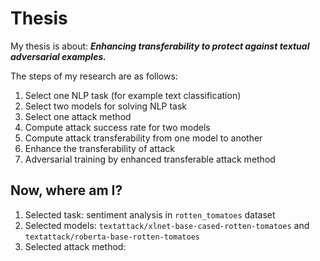 # Thesis
My thesis is about: ***Enhancing transferability to protect against textual adversarial examples.***

The steps of my research are as follows:
1. Select one NLP task (for example text classification)
2. Select two models for solving NLP task
3. Select one attack method 
4. Compute attack success rate for two models
5. Compute attack transferability from one model to another
6. Enhance the transferability of attack
7. Adversarial training by enhanced transferable attack method


## Now, where am I?
1. Selected task: sentiment analysis in `rotten_tomatoes` dataset
2. Selected models: `textattack/xlnet-base-cased-rotten-tomatoes` and `textattack/roberta-base-rotten-tomatoes`
3. Selected attack method: 
